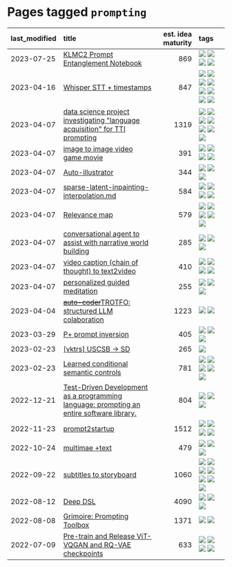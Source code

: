 # Pages tagged `prompting`

|last_modified|title|est. idea maturity|tags
|:---|:---|---:|:---|
|2023-07-25|[KLMC2 Prompt Entanglement Notebook](../klmc2-prompt-entanglement.md)|869|[![](https://img.shields.io/badge/tag-completed-3f9741)](../tags/completed.md) [![](https://img.shields.io/badge/tag-notebook-c6963e)](../tags/notebook.md) [![](https://img.shields.io/badge/tag-prompting-12f6d5)](../tags/prompting.md) [![](https://img.shields.io/badge/tag-tooling-48fb29)](../tags/tooling.md)|
|2023-04-16|[Whisper STT + timestamps](../whisper-stt-plus-timestamps.md)|847|[![](https://img.shields.io/badge/tag-colab-e839f4)](../tags/colab.md) [![](https://img.shields.io/badge/tag-dataset-ea1833)](../tags/dataset.md) [![](https://img.shields.io/badge/tag-experimental-53417a)](../tags/experimental.md) [![](https://img.shields.io/badge/tag-meta-f14da)](../tags/meta.md) [![](https://img.shields.io/badge/tag-prompting-12f6d5)](../tags/prompting.md) [![](https://img.shields.io/badge/tag-publicgood-4db4d2)](../tags/publicgood.md) [![](https://img.shields.io/badge/tag-stability-77485f)](../tags/stability.md) [![](https://img.shields.io/badge/tag-tooling-48fb29)](../tags/tooling.md)|
|2023-04-07|[data science project investigating "language acquisition" for TTI prompting](../tti_language_aqcuisition.md)|1319|[![](https://img.shields.io/badge/tag-alignment-4d5a4)](../tags/alignment.md) [![](https://img.shields.io/badge/tag-dataset-ea1833)](../tags/dataset.md) [![](https://img.shields.io/badge/tag-experimental-53417a)](../tags/experimental.md) [![](https://img.shields.io/badge/tag-prompting-12f6d5)](../tags/prompting.md) [![](https://img.shields.io/badge/tag-publication-b25b5)](../tags/publication.md) [![](https://img.shields.io/badge/tag-publicgood-4db4d2)](../tags/publicgood.md) [![](https://img.shields.io/badge/tag-stability-77485f)](../tags/stability.md)|
|2023-04-07|[image to image video game movie](../img2img_video_game_movie.md)|391|[![](https://img.shields.io/badge/tag-animation-c4c41f)](../tags/animation.md) [![](https://img.shields.io/badge/tag-prompting-12f6d5)](../tags/prompting.md) [![](https://img.shields.io/badge/tag-tooling-48fb29)](../tags/tooling.md) [![](https://img.shields.io/badge/tag-wip-12eec5)](../tags/wip.md)|
|2023-04-07|[Auto-illustrator](../auto-illustrator.md)|344|[![](https://img.shields.io/badge/tag-completed-3f9741)](../tags/completed.md) [![](https://img.shields.io/badge/tag-prompting-12f6d5)](../tags/prompting.md) [![](https://img.shields.io/badge/tag-tooling-48fb29)](../tags/tooling.md)|
|2023-04-07|[sparse-latent-inpainting-interpolation.md](../sparse-latent-inpainting-interpolation.md)|584|[![](https://img.shields.io/badge/tag-animation-c4c41f)](../tags/animation.md) [![](https://img.shields.io/badge/tag-prompting-12f6d5)](../tags/prompting.md) [![](https://img.shields.io/badge/tag-tooling-48fb29)](../tags/tooling.md) [![](https://img.shields.io/badge/tag-wip-12eec5)](../tags/wip.md)|
|2023-04-07|[Relevance map](../Relevance_map.md)|579|[![](https://img.shields.io/badge/tag-meta-f14da)](../tags/meta.md) [![](https://img.shields.io/badge/tag-prompting-12f6d5)](../tags/prompting.md) [![](https://img.shields.io/badge/tag-publication-b25b5)](../tags/publication.md) [![](https://img.shields.io/badge/tag-stability-77485f)](../tags/stability.md) [![](https://img.shields.io/badge/tag-tooling-48fb29)](../tags/tooling.md)|
|2023-04-07|[conversational agent to assist with narrative world building](../world-building-agent.md)|285|[![](https://img.shields.io/badge/tag-dataset-ea1833)](../tags/dataset.md) [![](https://img.shields.io/badge/tag-experimental-53417a)](../tags/experimental.md) [![](https://img.shields.io/badge/tag-prompting-12f6d5)](../tags/prompting.md)|
|2023-04-07|[video caption (chain of thought) to text2video](../video_caption_transfer.md)|410|[![](https://img.shields.io/badge/tag-animation-c4c41f)](../tags/animation.md) [![](https://img.shields.io/badge/tag-experimental-53417a)](../tags/experimental.md) [![](https://img.shields.io/badge/tag-prompting-12f6d5)](../tags/prompting.md) [![](https://img.shields.io/badge/tag-tooling-48fb29)](../tags/tooling.md)|
|2023-04-07|[personalized guided meditation](../personalized-guided-meditation.md)|255|[![](https://img.shields.io/badge/tag-dataset-ea1833)](../tags/dataset.md) [![](https://img.shields.io/badge/tag-experimental-53417a)](../tags/experimental.md) [![](https://img.shields.io/badge/tag-prompting-12f6d5)](../tags/prompting.md)|
|2023-04-04|[~~auto-coder~~TROTFO: structured LLM colaboration](../auto-coder.md)|1223|[![](https://img.shields.io/badge/tag-prompting-12f6d5)](../tags/prompting.md) [![](https://img.shields.io/badge/tag-tooling-48fb29)](../tags/tooling.md)|
|2023-03-29|[P+ prompt inversion](../p_plus_inversion.md)|405|[![](https://img.shields.io/badge/tag-prompting-12f6d5)](../tags/prompting.md) [![](https://img.shields.io/badge/tag-tooling-48fb29)](../tags/tooling.md) [![](https://img.shields.io/badge/tag-wip-12eec5)](../tags/wip.md)|
|2023-02-23|[[vktrs] USCSB -> SD](../vktrs_uscsb_sd.md)|265|[![](https://img.shields.io/badge/tag-prompting-12f6d5)](../tags/prompting.md)|
|2023-02-23|[Learned conditional semantic controls](../learned-conditional-semantic-controls.md)|781|[![](https://img.shields.io/badge/tag-animation-c4c41f)](../tags/animation.md) [![](https://img.shields.io/badge/tag-colab-e839f4)](../tags/colab.md) [![](https://img.shields.io/badge/tag-experimental-53417a)](../tags/experimental.md) [![](https://img.shields.io/badge/tag-prompting-12f6d5)](../tags/prompting.md) [![](https://img.shields.io/badge/tag-tooling-48fb29)](../tags/tooling.md)|
|2022-12-21|[Test-Driven Development as a programming language: prompting an entire software library.](../tdd_is_2_op.md)|804|[![](https://img.shields.io/badge/tag-experimental-53417a)](../tags/experimental.md) [![](https://img.shields.io/badge/tag-prompting-12f6d5)](../tags/prompting.md) [![](https://img.shields.io/badge/tag-tooling-48fb29)](../tags/tooling.md)|
|2022-11-23|[prompt2startup](../prompt2startup.md)|1512|[![](https://img.shields.io/badge/tag-animation-c4c41f)](../tags/animation.md) [![](https://img.shields.io/badge/tag-experimental-53417a)](../tags/experimental.md) [![](https://img.shields.io/badge/tag-prompting-12f6d5)](../tags/prompting.md) [![](https://img.shields.io/badge/tag-tooling-48fb29)](../tags/tooling.md)|
|2022-10-24|[multimae +text](../multimae_w_text.md)|479|[![](https://img.shields.io/badge/tag-experimental-53417a)](../tags/experimental.md) [![](https://img.shields.io/badge/tag-prompting-12f6d5)](../tags/prompting.md) [![](https://img.shields.io/badge/tag-text-752fd7)](../tags/text.md)|
|2022-09-22|[subtitles to storyboard](../subtitles-to-storyboard.md)|1060|[![](https://img.shields.io/badge/tag-accessibility-32d44f)](../tags/accessibility.md) [![](https://img.shields.io/badge/tag-animation-c4c41f)](../tags/animation.md) [![](https://img.shields.io/badge/tag-completed-3f9741)](../tags/completed.md) [![](https://img.shields.io/badge/tag-open_source-c92725)](../tags/open_source.md) [![](https://img.shields.io/badge/tag-prompting-12f6d5)](../tags/prompting.md) [![](https://img.shields.io/badge/tag-tooling-48fb29)](../tags/tooling.md) [![](https://img.shields.io/badge/tag-wip-12eec5)](../tags/wip.md)|
|2022-08-12|[Deep DSL](../multistage-unsupervised-deep-DSL-learning-from-prompts-data.md)|4090|[![](https://img.shields.io/badge/tag-experimental-53417a)](../tags/experimental.md) [![](https://img.shields.io/badge/tag-prompting-12f6d5)](../tags/prompting.md) [![](https://img.shields.io/badge/tag-tooling-48fb29)](../tags/tooling.md)|
|2022-08-08|[Grimoire: Prompting Toolbox](../grimoire.md)|1371|[![](https://img.shields.io/badge/tag-prompting-12f6d5)](../tags/prompting.md) [![](https://img.shields.io/badge/tag-tooling-48fb29)](../tags/tooling.md)|
|2022-07-09|[Pre-train and Release ViT-VQGAN and RQ-VAE checkpoints](../pretrained_vit-vqgan_checkpoints.md)|633|[![](https://img.shields.io/badge/tag-completed-3f9741)](../tags/completed.md) [![](https://img.shields.io/badge/tag-dataset-ea1833)](../tags/dataset.md) [![](https://img.shields.io/badge/tag-prompting-12f6d5)](../tags/prompting.md) [![](https://img.shields.io/badge/tag-tooling-48fb29)](../tags/tooling.md)|